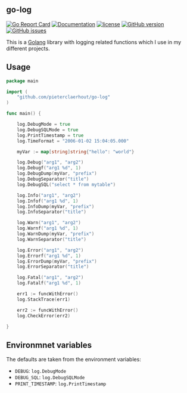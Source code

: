 ## go-log

[![Go Report Card](https://goreportcard.com/badge/github.com/pieterclaerhout/go-log)](https://goreportcard.com/report/github.com/pieterclaerhout/go-log)
[![Documentation](https://godoc.org/github.com/pieterclaerhout/go-log?status.svg)](http://godoc.org/github.com/pieterclaerhout/go-log)
[![license](https://img.shields.io/badge/license-Apache%20v2-orange.svg)](https://github.com/pieterclaerhout/go-log/raw/master/LICENSE)
[![GitHub version](https://badge.fury.io/gh/pieterclaerhout%2Fgo-log.svg)](https://badge.fury.io/gh/pieterclaerhout%2Fgo-log)
[![GitHub issues](https://img.shields.io/github/issues/pieterclaerhout/go-log.svg)](https://github.com/pieterclaerhout/go-log/issues)

This is a [Golang](https://golang.org) library with logging related functions which I use in my different projects.

## Usage

```go
package main

import (
    "github.com/pieterclaerhout/go-log"
)

func main() {

    log.DebugMode = true
    log.DebugSQLMode = true
    log.PrintTimestamp = true
    log.TimeFormat = "2006-01-02 15:04:05.000"

    myVar := map[string]string{"hello": "world"}

    log.Debug("arg1", "arg2")
    log.Debugf("arg1 %d", 1)
    log.DebugDump(myVar, "prefix")
    log.DebugSeparator("title")
    log.DebugSQL("select * from mytable")

    log.Info("arg1", "arg2")
    log.Infof("arg1 %d", 1)
    log.InfoDump(myVar, "prefix")
    log.InfoSeparator("title")

    log.Warn("arg1", "arg2")
    log.Warnf("arg1 %d", 1)
    log.WarnDump(myVar, "prefix")
    log.WarnSeparator("title")

    log.Error("arg1", "arg2")
    log.Errorf("arg1 %d", 1)
    log.ErrorDump(myVar, "prefix")
    log.ErrorSeparator("title")

    log.Fatal("arg1", "arg2")
    log.Fatalf("arg1 %d", 1)

    err1 := funcWithError()
    log.StackTrace(err1)

    err2 := funcWithError()
    log.CheckError(err2)

}
```

## Environmnet variables

The defaults are taken from the environment variables:

* `DEBUG`: `log.DebugMode`
* `DEBUG_SQL`: `log.DebugSQLMode`
* `PRINT_TIMESTAMP`: `log.PrintTimestamp`